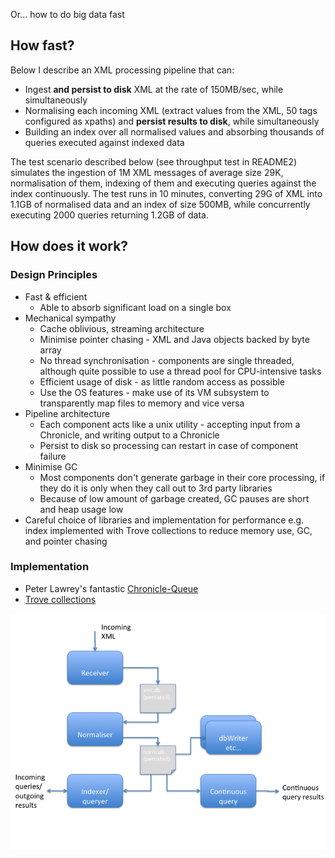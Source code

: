 Or... how to do big data fast

## How fast?
Below I describe an XML processing pipeline that can:

* Ingest __and persist to disk__ XML at the rate of 150MB/sec, while simultaneously
* Normalising each incoming XML (extract values from the XML, 50 tags configured as xpaths) and __persist results to disk__, while simultaneously
* Building an index over all normalised values and absorbing thousands of queries executed against indexed data

The test scenario described below (see throughput test in README2) simulates the ingestion of 1M XML messages of average size 29K, normalisation of them,
indexing of them and executing queries against the index continuously. The test runs in 10 minutes, converting 29G of XML
into 1.1GB of normalised data and an index of size 500MB, while concurrently executing 2000 queries returning 1.2GB of data.

## How does it work?
### Design Principles

* Fast & efficient
    * Able to absorb significant load on a single box
* Mechanical sympathy
    * Cache oblivious, streaming architecture
    * Minimise pointer chasing - XML and Java objects backed by byte array
    * No thread synchronisation - components are single threaded, although quite possible to use a thread pool for CPU-intensive tasks
    * Efficient usage of disk - as little random access as possible
    * Use the OS features - make use of its VM subsystem to transparently map files to memory and vice versa
* Pipeline architecture
    * Each component acts like a unix utility - accepting input from a Chronicle, and writing output to a Chronicle 
    * Persist to disk so processing can restart in case of component failure
* Minimise GC
    * Most components don't generate garbage in their core processing, if they do it is only when they call out to 3rd party libraries 
    * Because of low amount of garbage created, GC pauses are short and heap usage low 
* Careful choice of libraries and implementation for performance e.g. index implemented with Trove collections to reduce memory use, GC, and pointer chasing 

### Implementation
* Peter Lawrey's fantastic [Chronicle-Queue](https://github.com/OpenHFT/Chronicle-Queue)
* [Trove collections](http://trove.starlight-systems.com/)

![Component diagram](components.png)
